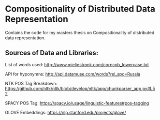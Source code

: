 
# Compositionality of Distributed Data Representation
Contains the code for my masters thesis on Compositionality of distributed data representation.


## Sources of Data and Libraries:

List of words used:
http://www.mieliestronk.com/corncob_lowercase.txt

API for hyponymns:
http://api.datamuse.com/words?rel_spc=Russia

NTK POS Tag Breakdown:
https://github.com/nltk/nltk/blob/develop/nltk/app/chunkparser_app.py#L52

SPACY POS Tag:
https://spacy.io/usage/linguistic-features#pos-tagging

GLOVE Embeddings:
https://nlp.stanford.edu/projects/glove/


